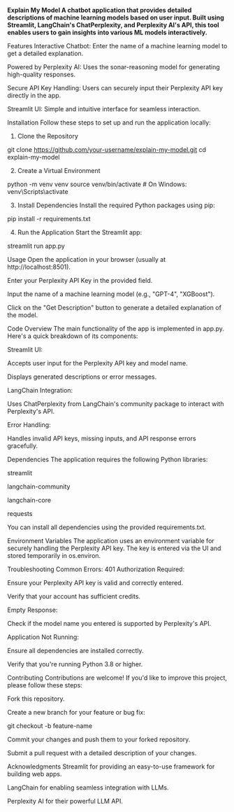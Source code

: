 **Explain My Model
A chatbot application that provides detailed descriptions of machine learning models based on user input. Built using Streamlit, LangChain's ChatPerplexity, and Perplexity AI's API, this tool enables users to gain insights into various ML models interactively.**

Features
Interactive Chatbot: Enter the name of a machine learning model to get a detailed explanation.

Powered by Perplexity AI: Uses the sonar-reasoning model for generating high-quality responses.

Secure API Key Handling: Users can securely input their Perplexity API key directly in the app.

Streamlit UI: Simple and intuitive interface for seamless interaction.

Installation
Follow these steps to set up and run the application locally:

1. Clone the Repository
   
git clone https://github.com/your-username/explain-my-model.git
cd explain-my-model

2. Create a Virtual Environment

python -m venv venv
source venv/bin/activate  # On Windows: venv\Scripts\activate

3. Install Dependencies
Install the required Python packages using pip:

pip install -r requirements.txt

4. Run the Application
Start the Streamlit app:

streamlit run app.py

Usage
Open the application in your browser (usually at http://localhost:8501).

Enter your Perplexity API Key in the provided field.

Input the name of a machine learning model (e.g., "GPT-4", "XGBoost").

Click on the "Get Description" button to generate a detailed explanation of the model.

Code Overview
The main functionality of the app is implemented in app.py. Here's a quick breakdown of its components:

Streamlit UI:

Accepts user input for the Perplexity API key and model name.

Displays generated descriptions or error messages.

LangChain Integration:

Uses ChatPerplexity from LangChain's community package to interact with Perplexity's API.

Error Handling:

Handles invalid API keys, missing inputs, and API response errors gracefully.

Dependencies
The application requires the following Python libraries:

streamlit

langchain-community

langchain-core

requests

You can install all dependencies using the provided requirements.txt.

Environment Variables
The application uses an environment variable for securely handling the Perplexity API key. The key is entered via the UI and stored temporarily in os.environ.

Troubleshooting
Common Errors:
401 Authorization Required:

Ensure your Perplexity API key is valid and correctly entered.

Verify that your account has sufficient credits.

Empty Response:

Check if the model name you entered is supported by Perplexity's API.

Application Not Running:

Ensure all dependencies are installed correctly.

Verify that you're running Python 3.8 or higher.

Contributing
Contributions are welcome! If you'd like to improve this project, please follow these steps:

Fork this repository.

Create a new branch for your feature or bug fix:


git checkout -b feature-name

Commit your changes and push them to your forked repository.

Submit a pull request with a detailed description of your changes.

Acknowledgments
Streamlit for providing an easy-to-use framework for building web apps.

LangChain for enabling seamless integration with LLMs.

Perplexity AI for their powerful LLM API.
